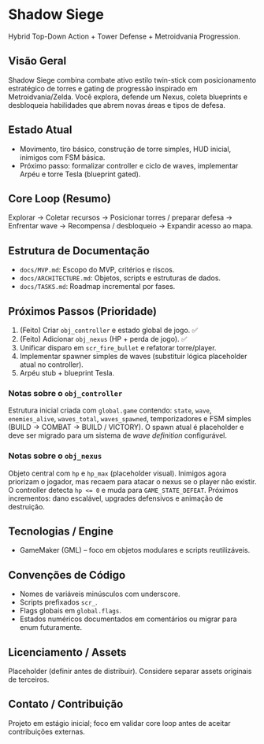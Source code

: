 # Shadow Siege
Hybrid Top-Down Action + Tower Defense + Metroidvania Progression.

## Visão Geral
Shadow Siege combina combate ativo estilo twin-stick com posicionamento estratégico de torres e gating de progressão inspirado em Metroidvania/Zelda. Você explora, defende um Nexus, coleta blueprints e desbloqueia habilidades que abrem novas áreas e tipos de defesa.

## Estado Atual
- Movimento, tiro básico, construção de torre simples, HUD inicial, inimigos com FSM básica.
- Próximo passo: formalizar controller e ciclo de waves, implementar Arpéu e torre Tesla (blueprint gated).

## Core Loop (Resumo)
Explorar → Coletar recursos → Posicionar torres / preparar defesa → Enfrentar wave → Recompensa / desbloqueio → Expandir acesso ao mapa.

## Estrutura de Documentação
- `docs/MVP.md`: Escopo do MVP, critérios e riscos.
- `docs/ARCHITECTURE.md`: Objetos, scripts e estruturas de dados.
- `docs/TASKS.md`: Roadmap incremental por fases.

## Próximos Passos (Prioridade)
1. (Feito) Criar `obj_controller` e estado global de jogo. ✅
2. (Feito) Adicionar `obj_nexus` (HP + perda de jogo). ✅
3. Unificar disparo em `scr_fire_bullet` e refatorar torre/player.
4. Implementar spawner simples de waves (substituir lógica placeholder atual no controller).
5. Arpéu stub + blueprint Tesla.

### Notas sobre o `obj_controller`
Estrutura inicial criada com `global.game` contendo: `state`, `wave`, `enemies_alive`, `waves_total`, `waves_spawned`, temporizadores e FSM simples (BUILD → COMBAT → BUILD / VICTORY). O spawn atual é placeholder e deve ser migrado para um sistema de *wave definition* configurável.

### Notas sobre o `obj_nexus`
Objeto central com `hp` e `hp_max` (placeholder visual). Inimigos agora priorizam o jogador, mas recaem para atacar o nexus se o player não existir. O controller detecta `hp <= 0` e muda para `GAME_STATE_DEFEAT`. Próximos incrementos: dano escalável, upgrades defensivos e animação de destruição.

## Tecnologias / Engine
- GameMaker (GML) – foco em objetos modulares e scripts reutilizáveis.

## Convenções de Código
- Nomes de variáveis minúsculos com underscore.
- Scripts prefixados `scr_`.
- Flags globais em `global.flags`.
- Estados numéricos documentados em comentários ou migrar para enum futuramente.

## Licenciamento / Assets
Placeholder (definir antes de distribuir). Considere separar assets originais de terceiros.

## Contato / Contribuição
Projeto em estágio inicial; foco em validar core loop antes de aceitar contribuições externas.
